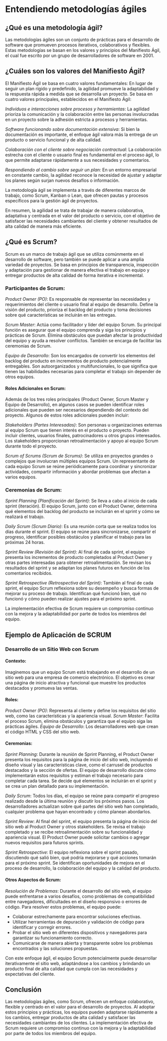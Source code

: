 # Entendiendo metodologías ágiles

## ¿Qué es una metodología ágil?

Las metodologías ágiles son un conjunto de prácticas para el desarrollo de software que promueven procesos iterativos, colaborativos y flexibles. Estas metodologías se basan en los valores y principios del Manifiesto Ágil, el cual fue escrito por un grupo de desarrolladores de software en 2001.

## ¿Cuáles son los valores del Manifiesto Ágil?

El Manifiesto Ágil se basa en cuatro valores fundamentales:
En lugar de seguir un plan rígido y predefinido, la agilidad promueve la adaptabilidad y la respuesta rápida a medida que se desarrolla un proyecto. Se basa en cuatro valores principales, establecidos en el Manifiesto Ágil:

_Individuos e interacciones sobre procesos y herramientas_: La agilidad prioriza la comunicación y la colaboración entre las personas involucradas en un proyecto sobre la adhesión estricta a procesos y herramientas.

_Software funcionando sobre documentación extensiva_: Si bien la documentación es importante, el enfoque ágil valora más la entrega de un producto o servicio funcional y de alta calidad.

_Colaboración con el cliente sobre negociación contractual_: La colaboración estrecha con el cliente o usuario final es fundamental en el proceso ágil, lo que permite adaptarse rápidamente a sus necesidades y comentarios.

_Respondiendo al cambio sobre seguir un plan:_ En un entorno empresarial en constante cambio, la agilidad reconoce la necesidad de ajustar y adaptar los planes según surjan nuevos desafíos o información.

La metodología ágil se implementa a través de diferentes marcos de trabajo, como Scrum, Kanban o Lean, que ofrecen pautas y procesos específicos para la gestión ágil de proyectos.

En resumen, la agilidad se trata de trabajar de manera colaborativa, adaptativa y centrada en el valor del producto o servicio, con el objetivo de satisfacer las necesidades cambiantes del cliente y obtener resultados de alta calidad de manera más eficiente.

## ¿Qué es Scrum?

Scrum es un marco de trabajo ágil que se utiliza comúnmente en el desarrollo de software, pero también se puede aplicar a una amplia variedad de proyectos. Se basa en principios de transparencia, inspección y adaptación para gestionar de manera efectiva el trabajo en equipo y entregar productos de alta calidad de forma iterativa e incremental.

### Participantes de Scrum:

_Product Owner (PO)_: Es responsable de representar las necesidades y requerimientos del cliente o usuario final al equipo de desarrollo. Define la visión del producto, prioriza el backlog del producto y toma decisiones sobre qué características se incluirán en las entregas.

_Scrum Master_: Actúa como facilitador y líder del equipo Scrum. Su principal función es asegurar que el equipo comprenda y siga los principios y prácticas de Scrum. Elimina obstáculos que puedan afectar la productividad del equipo y ayuda a resolver conflictos. También se encarga de facilitar las ceremonias de Scrum.

_Equipo de Desarrollo_: Son los encargados de convertir los elementos del backlog del producto en incrementos de producto potencialmente entregables. Son autoorganizados y multifuncionales, lo que significa que tienen las habilidades necesarias para completar el trabajo sin depender de otros equipos.

#### Roles Adicionales en Scrum:

Además de los tres roles principales (Product Owner, Scrum Master y Equipo de Desarrollo), en algunos casos se pueden identificar roles adicionales que pueden ser necesarios dependiendo del contexto del proyecto. Algunos de estos roles adicionales pueden incluir:

_Stakeholders (Partes Interesadas)_: Son personas u organizaciones externas al equipo Scrum que tienen interés en el producto o proyecto. Pueden incluir clientes, usuarios finales, patrocinadores u otros grupos interesados. Los stakeholders proporcionan retroalimentación y apoyo al equipo Scrum durante todo el proyecto.

_Scrum of Scrums (Scrum de Scrums)_: Se utiliza en proyectos grandes o complejos que involucran múltiples equipos Scrum. Un representante de cada equipo Scrum se reúne periódicamente para coordinar y sincronizar actividades, compartir información y abordar problemas que afectan a varios equipos.

### Ceremonias de Scrum:

_Sprint Planning (Planificación del Sprint)_: Se lleva a cabo al inicio de cada sprint (iteración). El equipo Scrum, junto con el Product Owner, determina qué elementos del backlog del producto se incluirán en el sprint y cómo se realizará el trabajo.

_Daily Scrum (Scrum Diario)_: Es una reunión corta que se realiza todos los días durante el sprint. El equipo se reúne para sincronizarse, compartir el progreso, identificar posibles obstáculos y planificar el trabajo para las próximas 24 horas.

_Sprint Review (Revisión del Sprint)_: Al final de cada sprint, el equipo presenta los incrementos de producto completados al Product Owner y otras partes interesadas para obtener retroalimentación. Se revisan los resultados del sprint y se adaptan los planes futuros en función de los comentarios recibidos.

_Sprint Retrospective (Retrospectiva del Sprint)_: También al final de cada sprint, el equipo Scrum reflexiona sobre su desempeño y busca formas de mejorar su proceso de trabajo. Identifican qué funcionó bien, qué no funcionó y cómo pueden realizar ajustes para el próximo sprint.

La implementación efectiva de Scrum requiere un compromiso continuo con la mejora y la adaptabilidad por parte de todos los miembros del equipo.

## Ejemplo de Aplicación de SCRUM

### Desarrollo de un Sitio Web con Scrum

#### Contexto:

Imaginemos que un equipo Scrum está trabajando en el desarrollo de un sitio web para una empresa de comercio electrónico. El objetivo es crear una página de inicio atractiva y funcional que muestre los productos destacados y promueva las ventas.

#### Roles:

_*Product Owner (PO)*_: Representa al cliente y define los requisitos del sitio web, como las características y la apariencia visual.
_*Scrum Master*_: Facilita el proceso Scrum, elimina obstáculos y garantiza que el equipo siga las prácticas ágiles.
_*Equipo de Desarrollo*_: Los desarrolladores web que crean el código HTML y CSS del sitio web.

#### Ceremonias:

_*Sprint Planning*_:
Durante la reunión de Sprint Planning, el Product Owner presenta los requisitos para la página de inicio del sitio web, incluyendo el diseño visual y las características clave, como el carrusel de productos destacados y la sección de ofertas.
El equipo de desarrollo discute cómo implementarán estos requisitos y estiman el trabajo necesario para completar cada tarea.
Se decide qué elementos se incluirán en el sprint y se crea un plan detallado para su implementación.

_*Daily Scrum*_:
Todos los días, el equipo se reúne para compartir el progreso realizado desde la última reunión y discutir los próximos pasos.
Los desarrolladores actualizan sobre qué partes del sitio web han completado, cualquier problema que hayan encontrado y cómo planean abordarlos.

_*Sprint Review*_:
Al final del sprint, el equipo presenta la página de inicio del sitio web al Product Owner y otros stakeholders.
Se revisa el trabajo completado y se recibe retroalimentación sobre su funcionalidad y apariencia visual.
El Product Owner puede solicitar cambios o agregar nuevos requisitos para futuros sprints.

_*Sprint Retrospective*_:
El equipo reflexiona sobre el sprint pasado, discutiendo qué salió bien, qué podría mejorarse y qué acciones tomarán para el próximo sprint.
Se identifican oportunidades de mejora en el proceso de desarrollo, la colaboración del equipo y la calidad del producto.

#### Otros Aspectos de Scrum:

_*Resolución de Problemas*_:
Durante el desarrollo del sitio web, el equipo puede enfrentarse a varios desafíos, como problemas de compatibilidad entre navegadores, dificultades en el diseño responsivo o errores de código. Para resolver estos problemas, el equipo puede:

-   Colaborar estrechamente para encontrar soluciones efectivas.
-   Utilizar herramientas de depuración y validación de código para identificar y corregir errores.
-   Probar el sitio web en diferentes dispositivos y navegadores para garantizar su funcionamiento correcto.
-   Comunicarse de manera abierta y transparente sobre los problemas encontrados y las soluciones propuestas.

Con este enfoque ágil, el equipo Scrum potencialmente puede desarrollar iterativamente el sitio web, adaptándose a los cambios y brindando un producto final de alta calidad que cumpla con las necesidades y expectativas del cliente.

## Conclusión

Las metodologías ágiles, como Scrum, ofrecen un enfoque colaborativo, flexible y centrado en el valor para el desarrollo de proyectos. Al adoptar estos principios y prácticas, los equipos pueden adaptarse rápidamente a los cambios, entregar productos de alta calidad y satisfacer las necesidades cambiantes de los clientes. La implementación efectiva de Scrum requiere un compromiso continuo con la mejora y la adaptabilidad por parte de todos los miembros del equipo.
